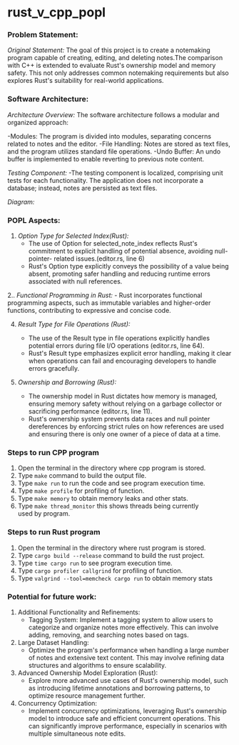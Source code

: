 # rust_v_cpp_popl

### Problem Statement:
*Original Statement:*
The goal of this project is to create a notemaking program capable of creating, editing, and deleting notes.The comparison with C++ is extended to evaluate Rust's ownership model and memory safety. This not only addresses common notemaking requirements but also explores Rust's suitability for real-world applications.

### Software Architecture:
*Architecture Overview:*
The software architecture follows a modular and organized approach:

-Modules: The program is divided into modules, separating concerns related to notes and the editor.
-File Handling: Notes are stored as text files, and the program utilizes standard file operations.
-Undo Buffer: An undo buffer is implemented to enable reverting to previous note content.

*Testing Component:*
-The testing component is localized, comprising unit tests for each functionality. The application does not incorporate a database; instead, notes are persisted as text files.

*Diagram:*


### POPL Aspects:

1. *Option Type for Selected Index(Rust):*
    -  The use of Option<usize> for selected_note_index reflects Rust's commitment to explicit handling of potential absence, avoiding null-pointer-                      related issues.(editor.rs, line 6)
    -  Rust's Option type explicitly conveys the possibility of a value being absent, promoting safer handling and reducing runtime errors associated with                null references.

2.. *Functional Programming in Rust:*
    -  Rust incorporates functional programming aspects, such as immutable variables and higher-order functions, contributing to expressive and concise code.

4. *Result Type for File Operations (Rust):*
    -  The use of the Result type in file operations explicitly handles potential errors during file I/O operations (editor.rs, line 64).
    -   Rust's Result type emphasizes explicit error handling, making it clear when operations can fail and encouraging developers to handle errors gracefully.

5. *Ownership and Borrowing (Rust):*
    -  The ownership model in Rust dictates how memory is managed, ensuring memory safety without relying on a garbage collector or sacrificing 
       performance (editor.rs, line 11).
    -  Rust's ownership system prevents data races and null pointer dereferences by enforcing strict rules on how references are used and ensuring there
       is only one owner of a piece of data at a time.  


### Steps to run CPP program
1. Open the terminal in the directory where cpp program is stored.
2. Type `make` command to build the output file.
3. Type `make run` to run the code and see program execution time.
4. Type `make profile` for profiling of function.
5. Type `make memory` to obtain memory leaks and other stats.
6. Type `make thread_monitor` this shows threads being currently used by program.

### Steps to run Rust program
1. Open the terminal in the directory where rust program is stored.
2. Type `cargo build --release` command to build the rust project.
3. Type `time cargo run` to see program execution time.
4. Type `cargo profiler callgrind` for profiling of function.
5. Type `valgrind --tool=memcheck cargo run` to obtain memory stats

### Potential for future work:
1. Additional Functionality and Refinements:
      - Tagging System:  Implement a tagging system to allow users to categorize and organize notes more effectively. This can involve adding, removing, and               searching notes based on tags.
2. Large Dataset Handling:
     - Optimize the program's performance when handling a large number of notes and extensive text content. This may involve refining data                                structures and algorithms to ensure scalability.
3. Advanced Ownership Model Exploration (Rust):
     - Explore more advanced use cases of Rust's ownership model, such as introducing lifetime annotations and borrowing patterns, to optimize resource management        further.
4. Concurrency Optimization:
     - Implement concurrency optimizations, leveraging Rust's ownership model to introduce safe and efficient concurrent operations. This can significantly               improve performance, especially in scenarios with multiple simultaneous note edits.
